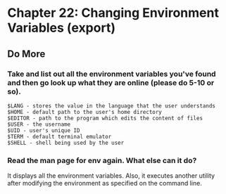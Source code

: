 
# Chapter 22: Changing Environment Variables (export)

## Do More

### Take and list out all the environment variables you've found and then go look up what they are online (please do 5-10 or so).

    $LANG - stores the value in the language that the user understands
    $HOME - default path to the user's home directory
    $EDITOR - path to the program which edits the content of files
    $USER - the username
    $UID - user's unique ID
    $TERM - default terminal emulator
    $SHELL - shell being used by the user
     

### Read the man page for env again. What else can it do?

  It displays all the environment variables. Also, it executes another utility after modifying the environment as specified on the command line.
